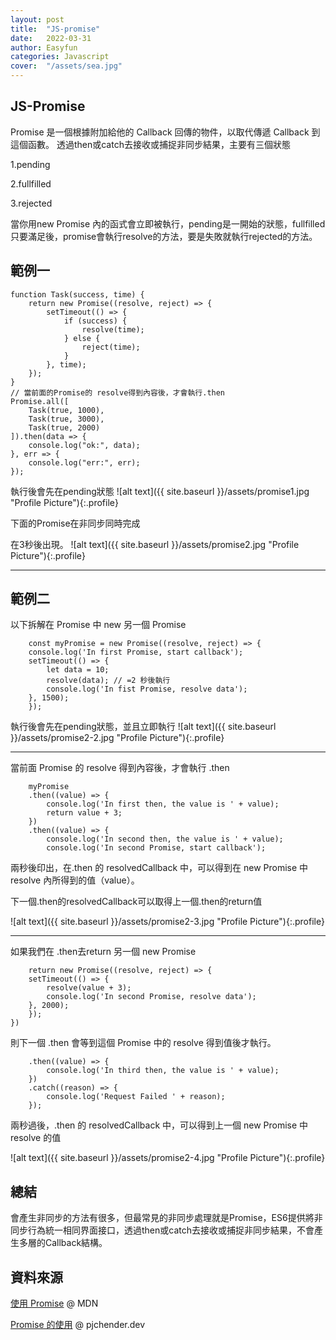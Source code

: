 ```yaml
---
layout: post
title:  "JS-promise"
date:   2022-03-31
author: Easyfun
categories: Javascript
cover:  "/assets/sea.jpg"
---
```


## JS-Promise

Promise 是一個根據附加給他的 Callback 回傳的物件，以取代傳遞 Callback 到這個函數。
透過then或catch去接收或捕捉非同步結果，主要有三個狀態

1.pending

2.fullfilled

3.rejected


當你用new Promise 內的函式會立即被執行，pending是一開始的狀態，fullfilled只要滿足後，promise會執行resolve的方法，要是失敗就執行rejected的方法。



## 範例一
    function Task(success, time) {
        return new Promise((resolve, reject) => {
            setTimeout(() => {
                if (success) {
                    resolve(time);
                } else {
                    reject(time);
                }
            }, time);
        });
    }
    // 當前面的Promise的 resolve得到內容後，才會執行.then
    Promise.all([
        Task(true, 1000),
        Task(true, 3000),
        Task(true, 2000)
    ]).then(data => {
        console.log("ok:", data);
    }, err => {
        console.log("err:", err);
    });

執行後會先在pending狀態
![alt text]({{ site.baseurl }}/assets/promise1.jpg "Profile Picture"){:.profile}

下面的Promise在非同步同時完成

在3秒後出現。
![alt text]({{ site.baseurl }}/assets/promise2.jpg "Profile Picture"){:.profile}

---

## 範例二

以下拆解在 Promise 中 new 另一個 Promise

        const myPromise = new Promise((resolve, reject) => {
        console.log('In first Promise, start callback');
        setTimeout(() => {
            let data = 10;
            resolve(data); // =2 秒後執行
            console.log('In fist Promise, resolve data');
        }, 1500);
        });

執行後會先在pending狀態，並且立即執行
![alt text]({{ site.baseurl }}/assets/promise2-2.jpg "Profile Picture"){:.profile}

---

當前面 Promise 的 resolve 得到內容後，才會執行 .then

        myPromise
        .then((value) => {
            console.log('In first then, the value is ' + value);
            return value + 3;
        })
        .then((value) => {
            console.log('In second then, the value is ' + value);
            console.log('In second Promise, start callback');

兩秒後印出，在.then 的 resolvedCallback 中，可以得到在 new Promise 中 resolve 內所得到的值（value）。

下一個.then的resolvedCallback可以取得上一個.then的return值

![alt text]({{ site.baseurl }}/assets/promise2-3.jpg "Profile Picture"){:.profile}


---

如果我們在 .then去return 另一個 new Promise

        return new Promise((resolve, reject) => {
        setTimeout(() => {
            resolve(value + 3);
            console.log('In second Promise, resolve data');
        }, 2000);
        });
    })

則下一個 .then 會等到這個 Promise 中的 resolve 得到值後才執行。

        .then((value) => {
            console.log('In third then, the value is ' + value);
        })
        .catch((reason) => {
            console.log('Request Failed ' + reason);
        });

兩秒過後，.then 的 resolvedCallback 中，可以得到上一個 new Promise 中 resolve 的值

![alt text]({{ site.baseurl }}/assets/promise2-4.jpg "Profile Picture"){:.profile}

## 總結

會產生非同步的方法有很多，但最常見的非同步處理就是Promise，ES6提供將非同步行為統一相同界面接口，透過then或catch去接收或捕捉非同步結果，不會產生多層的Callback結構。

## 資料來源

[使用 Promise][使用 Promise] @ MDN

[Promise 的使用][Promise 的使用] @ pjchender.dev


[使用 Promise]: https://developer.mozilla.org/zh-TW/docs/Web/JavaScript/Guide/Using_promises
[Promise 的使用]: https://pjchender.dev/javascript/js-promise/

<script>
window.tooltips = window.tooltips || []
window.tooltips.push(['#someId', { content: "This is the text of the tooltip!" }])
window.tooltips.push(['#someOtherId', { content: "{% include tooltips/example.html %}", placement: "right" }])
</script>
